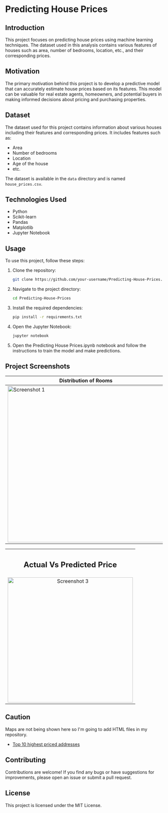 # Predicting House Prices

## Introduction
This project focuses on predicting house prices using machine learning techniques. The dataset used in this analysis contains various features of houses such as area, number of bedrooms, location, etc., and their corresponding prices.

## Motivation
The primary motivation behind this project is to develop a predictive model that can accurately estimate house prices based on its features. This model can be valuable for real estate agents, homeowners, and potential buyers in making informed decisions about pricing and purchasing properties.

## Dataset
The dataset used for this project contains information about various houses including their features and corresponding prices. It includes features such as:
- Area
- Number of bedrooms
- Location
- Age of the house
- etc.

The dataset is available in the `data` directory and is named `house_prices.csv`.

## Technologies Used
- Python
- Scikit-learn
- Pandas
- Matplotlib
- Jupyter Notebook

## Usage
To use this project, follow these steps:
1. Clone the repository:
   ```bash
   git clone https://github.com/your-username/Predicting-House-Prices.git
2. Navigate to the project directory:
   ```bash
   cd Predicting-House-Prices
3. Install the required dependencies:
    ```bash
    pip install -r requirements.txt
4. Open the Jupyter Notebook:
    ```bash
    jupyter notebook
5. Open the Predicting House Prices.ipynb notebook and follow the instructions to train the model and make predictions.




## Project Screenshots

| Distribution of Rooms | Top 10 Addresses by price |
| ------------- | ------------- |
| <img src="https://raw.githubusercontent.com/Khan-Sahil111/Coding-Samurai/main/Predicting%20House%20Prices/1.PNG" alt="Screenshot 1" width="500"/> | <img src="https://raw.githubusercontent.com/Khan-Sahil111/Coding-Samurai/main/Predicting%20House%20Prices/2.PNG" alt="Screenshot 2" width="500"/> |

  
<table align="center">
  <tr>
    <td align="center">
      <h2>Actual Vs Predicted Price</h2>
    </td>
  </tr>
  <tr>
    <td align="center">
      <img src="https://raw.githubusercontent.com/Khan-Sahil111/Coding-Samurai/main/Predicting%20House%20Prices/3.PNG" alt="Screenshot 3" width="400"/>
    </td>
  </tr>
</table>


## Caution
Maps are not being shown here so I'm going to add HTML files in my repository.

- [Top 10 highest priced addresses](https://github.com/Khan-Sahil111/Coding-Samurai/blob/main/Predicting%20House%20Prices/top_10_highest_priced_addresses.html)



## Contributing
Contributions are welcome! If you find any bugs or have suggestions for improvements, please open an issue or submit a pull request.

## License
This project is licensed under the MIT License.
